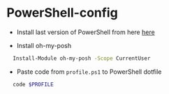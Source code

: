 # PowerShell-config

- Install last version of PowerShell from here [here](https://docs.microsoft.com/ru-ru/powershell/scripting/install/installing-powershell-on-windows?view=powershell-7.2)

- Install oh-my-posh
```sh
  Install-Module oh-my-posh -Scope CurrentUser
```

- Paste code from `profile.ps1` to PowerShell dotfile 
```sh
  code $PROFILE
```
